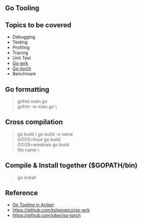 ## Go Tooling

## Topics to be covered
* Debugging
* Testing
* Profiling
* Tracing
* Unit Test
* [Go-wrk](https://github.com/tsliwowicz/go-wrk)
* [Go-torch](https://github.com/uber/go-torch)
* Benchmark

## Go formatting
> gofmt main.go \
> gofmt -w main.go \

## Cross compilation
> go build \ 
> go build -o name \
> GOOS=linux go build \
> GOOS=windows go build \
> file name \

## Compile & Install together ($GOPATH/bin)
> go install


## Reference
* [Go Tooling in Action](https://www.youtube.com/watch?v=uBjoTxosSys)
* https://github.com/tsliwowicz/go-wrk
* https://github.com/uber/go-torch

